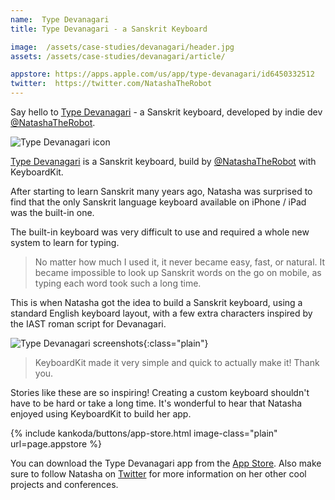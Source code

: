 ```yaml
---
name:  Type Devanagari
title: Type Devanagari - a Sanskrit Keyboard

image:  /assets/case-studies/devanagari/header.jpg
assets: /assets/case-studies/devanagari/article/

appstore: https://apps.apple.com/us/app/type-devanagari/id6450332512
twitter:  https://twitter.com/NatashaTheRobot
---
```


Say hello to [Type Devanagari]({{page.appstore}}) - a Sanskrit keyboard, developed by indie dev [@NatashaTheRobot]({{page.twitter}}).

![Type Devanagari icon]({{page.image}})

[Type Devanagari]({{page.appstore}}) is a Sanskrit keyboard, build by [@NatashaTheRobot]({{page.twitter}}) with KeyboardKit.

After starting to learn Sanskrit many years ago, Natasha was surprised to find that the only Sanskrit language keyboard available on iPhone / iPad was the built-in one.

The built-in keyboard was very difficult to use and required a whole new system to learn for typing. 

> No matter how much I used it, it never became easy, fast, or natural. It became impossible to look up Sanskrit words on the go on mobile, as typing each word took such a long time.

This is when Natasha got the idea to build a Sanskrit keyboard, using a standard English keyboard layout, with a few extra characters inspired by the IAST roman script for Devanagari.

![Type Devanagari screenshots]({{page.assets}}screenshots.jpg){:class="plain"}

> KeyboardKit made it very simple and quick to actually make it! Thank you.

Stories like these are so inspiring! Creating a custom keyboard shouldn't have to be hard or take a long time. It's wonderful to hear that Natasha enjoyed using KeyboardKit to build her app.

{% include kankoda/buttons/app-store.html image-class="plain" url=page.appstore %}

You can download the Type Devanagari app from the [App Store]({{page.appstore}}). Also make sure to follow Natasha on [Twitter]({{page.twitter}}) for more information on her other cool projects and conferences.